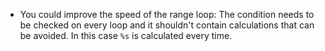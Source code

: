 - You could improve the speed of the range loop: The condition needs to be checked on every loop and it shouldn't contain calculations that can be avoided. In this case `%s` is calculated every time.
